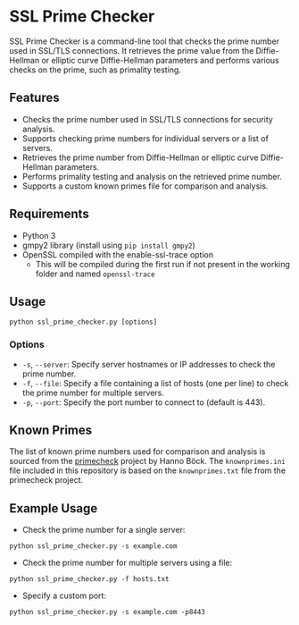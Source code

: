 # SSL Prime Checker

SSL Prime Checker is a command-line tool that checks the prime number used in SSL/TLS connections. It retrieves the prime value from the Diffie-Hellman or elliptic curve Diffie-Hellman parameters and performs various checks on the prime, such as primality testing.

## Features

- Checks the prime number used in SSL/TLS connections for security analysis.
- Supports checking prime numbers for individual servers or a list of servers.
- Retrieves the prime number from Diffie-Hellman or elliptic curve Diffie-Hellman parameters.
- Performs primality testing and analysis on the retrieved prime number.
- Supports a custom known primes file for comparison and analysis.

## Requirements

- Python 3
- gmpy2 library (install using `pip install gmpy2`)
- OpenSSL compiled with the enable-ssl-trace option
  - This will be compiled during the first run if not present in the working folder and named `openssl-trace`

## Usage

`python ssl_prime_checker.py [options]`


### Options

- `-s`, `--server`: Specify server hostnames or IP addresses to check the prime number.
- `-f`, `--file`: Specify a file containing a list of hosts (one per line) to check the prime number for multiple servers.
- `-p`, `--port`: Specify the port number to connect to (default is 443).

## Known Primes

The list of known prime numbers used for comparison and analysis is sourced from the [primecheck](https://github.com/hannob/primecheck) project by Hanno Böck. The `knownprimes.ini` file included in this repository is based on the `knownprimes.txt` file from the primecheck project.

## Example Usage

- Check the prime number for a single server:

`python ssl_prime_checker.py -s example.com`

- Check the prime number for multiple servers using a file:

`python ssl_prime_checker.py -f hosts.txt`

- Specify a custom port:

`python ssl_prime_checker.py -s example.com -p8443`
